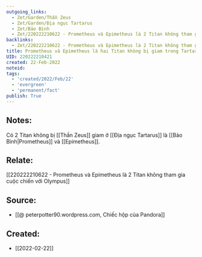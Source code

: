 ```yaml
---
outgoing_links:
  - Zet/Garden/Thần Zeus
  - Zet/Garden/Địa ngục Tartarus
  - Zet/Bảo Bình
  - Zet/220222210622 - Prometheus và Epimetheus là 2 Titan không tham gia cuộc chiến với Olympus
backlinks:
  - Zet/220222210622 - Prometheus và Epimetheus là 2 Titan không tham gia cuộc chiến với Olympus
title: Prometheus và Epimetheus là hai Titan không bị giam trong Tartarus
UID: 220222210421
created: 22-Feb-2022
noteid:
tags:
  - 'created/2022/Feb/22'
  - 'evergreen'
  - 'permanent/fact'
publish: True
---
```

## Notes:
Có 2 Titan không bị [[Thần Zeus]] giam ở [[Địa ngục Tartarus]] là [[Bảo Bình|Prometheus]] và [[Epimetheus]].

## Relate:
[[220222210622 - Prometheus và Epimetheus là 2 Titan không tham gia cuộc chiến với Olympus]]

## Source:
- [[@ peterpotter90.wordpress.com, Chiếc hộp của Pandora]]





## Created:
- [[2022-02-22]]
